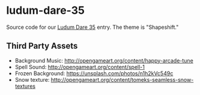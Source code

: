# ludum-dare-35
Source code for our [Ludum Dare 35](http://ludumdare.com/compo/) entry.  The theme is "Shapeshift."

## Third Party Assets

* Background Music: http://opengameart.org/content/happy-arcade-tune
* Spell Sound: http://opengameart.org/content/spell-1
* Frozen Background: https://unsplash.com/photos/n1h2kVc549c
* Snow texture: http://opengameart.org/content/tomeks-seamless-snow-textures
